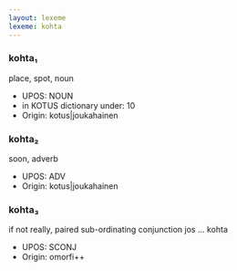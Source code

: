 ```yaml
---
layout: lexeme
lexeme: kohta
---
```


###  kohta₁

place, spot, noun
* UPOS:  NOUN
* in KOTUS dictionary under:  10
* Origin:  kotus|joukahainen


###  kohta₂

soon, adverb
* UPOS:  ADV
* Origin:  kotus|joukahainen


###  kohta₃

if not really, paired sub-ordinating conjunction jos ... kohta
* UPOS:  SCONJ
* Origin:  omorfi++

